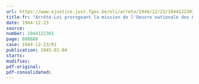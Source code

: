 ```yaml
---
url: https://www.ejustice.just.fgov.be/eli/arrete/1944/12/23/1944122301/justel
title-fr: "Arrêté-Loi prorogeant la mission de l'Oeuvre nationale des Orphelins de la Guerre"
date: 1944-12-23
source:
number: 1944122301
page: 888888
case: 1944-12-23/01
publication: 1945-01-04
starts:
modifies:
pdf-original:
pdf-consolidated:
---
```


